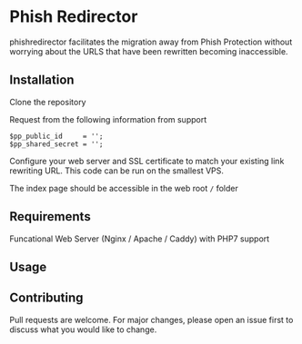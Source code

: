 # Phish Redirector

phishredirector facilitates the migration away from Phish Protection without worrying about the URLS that 
have been rewritten becoming inaccessible. 

## Installation

Clone the repository

Request from the following information from support

```
$pp_public_id     = '';
$pp_shared_secret = '';
```

Configure your web server and SSL certificate to match your existing link rewriting URL. This code
can be run on the smallest VPS. 

The index page should be accessible in the web root `/` folder

## Requirements

Funcational Web Server (Nginx / Apache / Caddy) with PHP7 support

## Usage

## Contributing
Pull requests are welcome. For major changes, please open an issue first to discuss what you would like to change.
